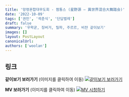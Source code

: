 ```yaml
---
title: '망령혼합대무도회 - 짬통스 (星野源 – 異世界混合大舞踏会)'
date: '2022-10-09'
tags: ['권민', '곽춘식', '단답벌레']
draft: false
summary: '우왁굳, 징버거, 릴파, 주르르, 비챤 같이보기'
images: []
layout: PostLayout
canonicalUrl:
authors: ['woolan']
---
```


## 링크

**같이보기 보러가기** (이미지를 클릭하여 이동)
[![같이보기 보러가기](https://cdn.discordapp.com/attachments/1136601898116464710/1211650793904807976/logo.png?ex=65eef8bc&is=65dc83bc&hm=95dc0e08c1f43025dd60def429896697b3787a9f923593eb50b24e9fb6280361&)](https://cafe.naver.com/steamindiegame/7989053)

**MV 보러가기** (이미지를 클릭하여 이동)
[![MV 시청하기](https://i.ytimg.com/vi/27X16XuxSq0/maxresdefault.jpg)](https://youtu.be/27X16XuxSq0)
